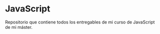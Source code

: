 # JavaScript
Repositorio que contiene todos los entregables de mi curso de JavaScript de mi máster.
